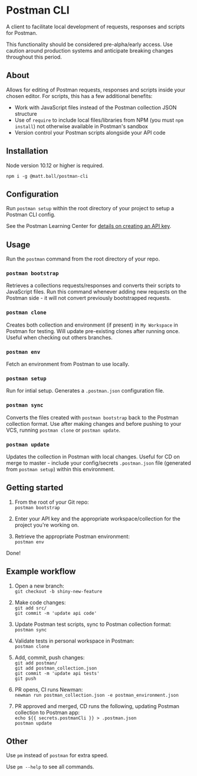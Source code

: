 # Postman CLI

A client to facilitate local development of requests, responses and scripts for Postman.

This functionality should be considered pre-alpha/early access. Use caution around production systems and anticipate breaking changes throughout this period.

## About

Allows for editing of Postman requests, responses and scripts inside your chosen editor. For scripts, this has a few additional benefits:

- Work with JavaScript files instead of the Postman collection JSON structure
- Use of `require` to include local files/libraries from NPM (you must `npm install`) not otherwise available in Postman's sandbox 
- Version control your Postman scripts alongside your API code

## Installation

Node version 10.12 or higher is required.

`npm i -g @matt.ball/postman-cli`

## Configuration

Run `postman setup` within the root directory of your project to setup a Postman CLI config.

See the Postman Learning Center for [details on creating an API key](https://learning.getpostman.com/docs/postman/postman-api/intro-api/).

## Usage

Run the `postman` command from the root directory of your repo.

### `postman bootstrap`

Retrieves a collections requests/responses and converts their scripts to JavaScript files. Run this command whenever adding new requests on the Postman side - it will not convert previously bootstrapped requests.

### `postman clone`

Creates both collection and environment (if present) in `My Workspace` in Postman for testing. Will update pre-existing clones after running once. Useful when checking out others branches.

### `postman env`

Fetch an environment from Postman to use locally.

### `postman setup`

Run for intial setup. Generates a `.postman.json` configuration file.

### `postman sync`

Converts the files created with `postman bootstrap` back to the Postman collection format. Use after making changes and before pushing to your VCS, running `postman clone` or `postman update`.

### `postman update`

Updates the collection in Postman with local changes. Useful for CD on merge to master - include your config/secrets `.postman.json` file (generated from `postman setup`) within this environment.

## Getting started

1. From the root of your Git repo:  
`postman bootstrap`  

2. Enter your API key and the appropriate workspace/collection for the project you're working on.

3. Retrieve the appropriate Postman environment:  
`postman env`

Done!

## Example workflow

1. Open a new branch:  
`git checkout -b shiny-new-feature`  

2. Make code changes:  
`git add src/`  
`git commit -m 'update api code'`  

3. Update Postman test scripts, sync to Postman collection format:  
`postman sync`  

4. Validate tests in personal workspace in Postman:  
`postman clone`  

5. Add, commit, push changes:  
`git add postman/`  
`git add postman_collection.json`  
`git commit -m 'update api tests'`  
`git push`  

6. PR opens, CI runs Newman:  
`newman run postman_collection.json -e postman_environment.json`  

7. PR approved and merged, CD runs the following, updating Postman collection to Postman app:  
`echo ${{ secrets.postmanCli }} > .postman.json`  
`postman update`  

## Other

Use `pm` instead of `postman` for extra speed.

Use `pm --help` to see all commands.
